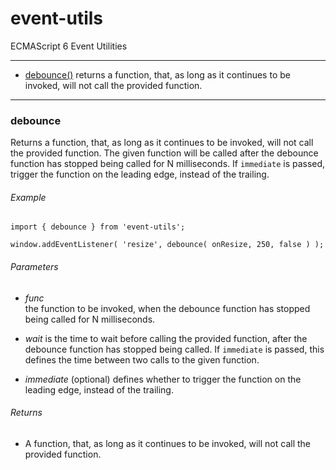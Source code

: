 # event-utils
ECMAScript 6 Event Utilities

---

* [debounce()](#debounce) returns a function, that, as long as it continues to be invoked, will not call the provided function.

---

### debounce
Returns a function, that, as long as it continues to be invoked, will not
call the provided function. The given function will be called after the debounce
function has stopped being called for N milliseconds. If `immediate` is passed, trigger
the function on the leading edge, instead of the trailing.

###### Example

```
import { debounce } from 'event-utils';

window.addEventListener( 'resize', debounce( onResize, 250, false ) );
```

###### Parameters

* _func_  
the function to be invoked, when the debounce function has stopped being called for N milliseconds.

* _wait_
is the time to wait before calling the provided function, after the debounce function has stopped being called. If `immediate` is passed, this defines the time between two calls to the given function.

* _immediate_ (optional)
defines whether to trigger the function on the leading edge, instead of the trailing.

###### Returns

* A function, that, as long as it continues to be invoked, will not call the provided function.
